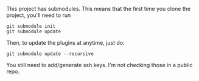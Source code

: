 This project has submodules.  This means that the first time you clone the 
project, you'll need to run

```
git submodule init
git submodule update
```

Then, to update the plugins at anytime, just do:

```
git submodule update --recursive
```

You still need to add/generate ssh keys.  I'm not checking those in a public 
repo.

